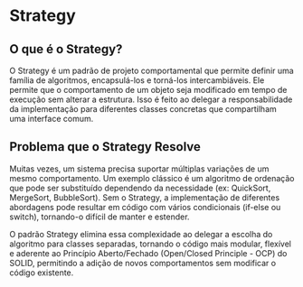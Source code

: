 # Strategy

## O que é o Strategy?

O Strategy é um padrão de projeto comportamental que permite definir uma família de algoritmos, encapsulá-los e torná-los intercambiáveis.
Ele permite que o comportamento de um objeto seja modificado em tempo de execução sem alterar a estrutura. Isso é feito ao delegar a
responsabilidade da implementação para diferentes classes concretas que compartilham uma interface comum.

## Problema que o Strategy Resolve

Muitas vezes, um sistema precisa suportar múltiplas variações de um mesmo comportamento. Um exemplo clássico é um algoritmo de ordenação que pode ser 
substituído dependendo da necessidade (ex: QuickSort, MergeSort, BubbleSort). Sem o Strategy, a implementação de diferentes abordagens pode resultar em 
código com vários condicionais (if-else ou switch), tornando-o difícil de manter e estender.

O padrão Strategy elimina essa complexidade ao delegar a escolha do algoritmo para classes separadas, tornando o código 
mais modular, flexível e aderente ao Princípio Aberto/Fechado (Open/Closed Principle - OCP) do SOLID, permitindo a 
adição de novos comportamentos sem modificar o código existente.
